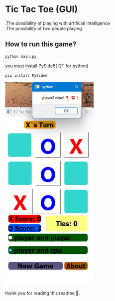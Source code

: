 # Tic Tac Toe (GUI)

.The possibility of playing with artificial intelligence\
.The possibility of two people playing


## How to run this game?
```
python main.py
```

you must install PySide6( QT for python)
```
pip install PySide6
```

![](https://github.com/Moein-Moatali-2006/Pylearn7/blob/main/GUI/Assigenment%2018/Tic%20Tac%20Toe/Pictures/Screenshot%202024-04-09%20232155.png)

thank you for reading this readme 🌹.
